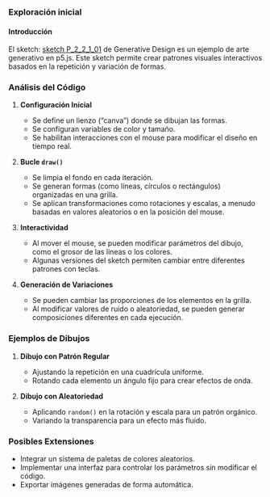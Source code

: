 ### Exploración inicial

#### Introducción
El sketch: [sketch P_2_2_1_01](http://www.generative-gestaltung.de/2/sketches/?01_P/P_2_2_1_01) de Generative Design es un ejemplo de arte generativo en p5.js. Este sketch permite crear patrones visuales interactivos basados en la repetición y variación de formas.

### Análisis del Código

1. **Configuración Inicial**
   - Se define un lienzo (“canva”) donde se dibujan las formas.
   - Se configuran variables de color y tamaño.
   - Se habilitan interacciones con el mouse para modificar el diseño en tiempo real.

2. **Bucle `draw()`**
   - Se limpia el fondo en cada iteración.
   - Se generan formas (como líneas, círculos o rectángulos) organizadas en una grilla.
   - Se aplican transformaciones como rotaciones y escalas, a menudo basadas en valores aleatorios o en la posición del mouse.

3. **Interactividad**
   - Al mover el mouse, se pueden modificar parámetros del dibujo, como el grosor de las líneas o los colores.
   - Algunas versiones del sketch permiten cambiar entre diferentes patrones con teclas.

4. **Generación de Variaciones**
   - Se pueden cambiar las proporciones de los elementos en la grilla.
   - Al modificar valores de ruido o aleatoriedad, se pueden generar composiciones diferentes en cada ejecución.

### Ejemplos de Dibujos

1. **Dibujo con Patrón Regular**
   - Ajustando la repetición en una cuadrícula uniforme.
   - Rotando cada elemento un ángulo fijo para crear efectos de onda.

2. **Dibujo con Aleatoriedad**
   - Aplicando `random()` en la rotación y escala para un patrón orgánico.
   - Variando la transparencia para un efecto más fluido.

### Posibles Extensiones
- Integrar un sistema de paletas de colores aleatorios.
- Implementar una interfaz para controlar los parámetros sin modificar el código.
- Exportar imágenes generadas de forma automática.

